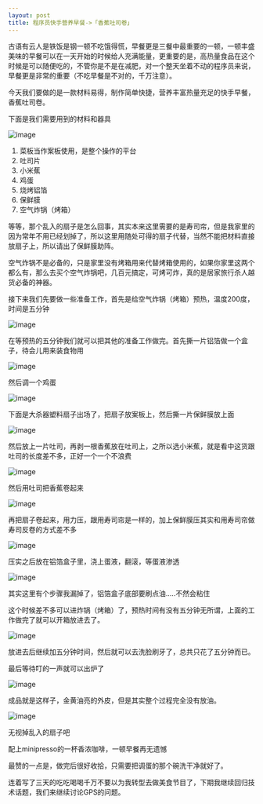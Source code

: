 ```yaml
---
layout: post
title: 程序员快手营养早餐->「香蕉吐司卷」
---
```


古语有云人是铁饭是钢一顿不吃饿得慌，早餐更是三餐中最重要的一顿，一顿丰盛美味的早餐可以在一天开始的时候给人充满能量，更重要的是，高热量食品在这个时候是可以随便吃的，不管你是不是在减肥，对一个整天坐着不动的程序员来说，早餐更是非常的重要（不吃早餐是不对的，千万注意）。

今天我们要做的是一款材料易得，制作简单快捷，营养丰富热量充足的快手早餐，香蕉吐司卷。

下面是我们需要用到的材料和器具

![image](http://ww2.sinaimg.cn/large/578b198bgw1eu846cl35hj208c069q3p.jpg)

1. 菜板当作案板使用，是整个操作的平台
2. 吐司片
3. 小米蕉
4. 鸡蛋
5. 烧烤铝箔
6. 保鲜膜
7. 空气炸锅（烤箱）

等等，那个乱入的扇子是怎么回事，其实本来这里需要的是寿司帘，但是我家里的因为常年不用已经划掉了，所以这里用随处可得的扇子代替，当然不能把材料直接放扇子上，所以请出了保鲜膜助阵。

空气炸锅不是必备的，只是家里没有烤箱用来代替烤箱使用的，如果你家里这两个都么有，那么去买个空气炸锅吧，几百元搞定，可烤可炸，真的是居家旅行杀人越货必备的神器。


接下来我们先要做一些准备工作，首先是给空气炸锅（烤箱）预热，温度200度，时间是五分钟

![image](http://ww4.sinaimg.cn/large/578b198bgw1eu84f0xxbmj208c0b4aau.jpg)

在等预热的五分钟我们就可以把其他的准备工作做完。首先撕一片铝箔做一个盒子，待会儿用来装食物用

![image](http://ww3.sinaimg.cn/large/578b198bgw1eu84h60zjyj208c069dgl.jpg)

然后调一个鸡蛋

![image](http://ww3.sinaimg.cn/large/578b198bgw1eu84hin5stj208c0b43zg.jpg)

下面是大杀器塑料扇子出场了，把扇子放案板上，然后撕一片保鲜膜放上面

![image](http://ww1.sinaimg.cn/large/578b198bgw1eu84ii5t03j208c0b4jsi.jpg)

然后放上一片吐司，再剥一根香蕉放在吐司上，之所以选小米蕉，就是看中这货跟吐司的长度差不多，正好一个一个不浪费

![image](http://ww2.sinaimg.cn/large/578b198bgw1eu84k60d10j208c0693z5.jpg)

然后用吐司把香蕉卷起来

![image](http://ww1.sinaimg.cn/large/578b198bgw1eu84klph10j208c0693z6.jpg)

再把扇子卷起来，用力压，跟用寿司帘是一样的，加上保鲜膜压其实和用寿司帘做寿司反卷的方式差不多

![image](http://ww2.sinaimg.cn/large/578b198bgw1eu84m5rf93j208c069mxs.jpg)

压实之后放在铝箔盒子里，浇上蛋液，翻滚，等蛋液渗透

![image](http://ww4.sinaimg.cn/large/578b198bgw1eu84n7zw7sj208c069754.jpg)

其实这里有个步骤我漏掉了，铝箔盒子底部要刷点油.....不然会粘住

这个时候差不多可以进炸锅（烤箱）了，预热时间有没有五分钟无所谓，上面的工作做完了就可以开箱放进去了。

![image](http://ww4.sinaimg.cn/large/578b198bgw1eu84pnizxbj208c069q3j.jpg)

放进去后继续加五分钟时间，然后就可以去洗脸刷牙了，总共只花了五分钟而已。

最后等待叮的一声就可以出炉了

![image](http://ww3.sinaimg.cn/large/578b198bgw1eu84rks81zj208c0b4dh2.jpg)

成品就是这样子，金黄油亮的外皮，但是其实整个过程完全没有放油。

![image](http://ww1.sinaimg.cn/large/578b198bgw1eu84sj1793j208c0b4jsk.jpg)

无视掉乱入的扇子吧

配上minipresso的一杯香浓咖啡，一顿早餐再无遗憾

最赞的一点是，做完后很好收拾，只需要把调蛋的那个碗洗干净就好了。

连着写了三天的吃吃喝喝千万不要以为我转型去做美食节目了，下期我继续回归技术话题，我们来继续讨论GPS的问题。

